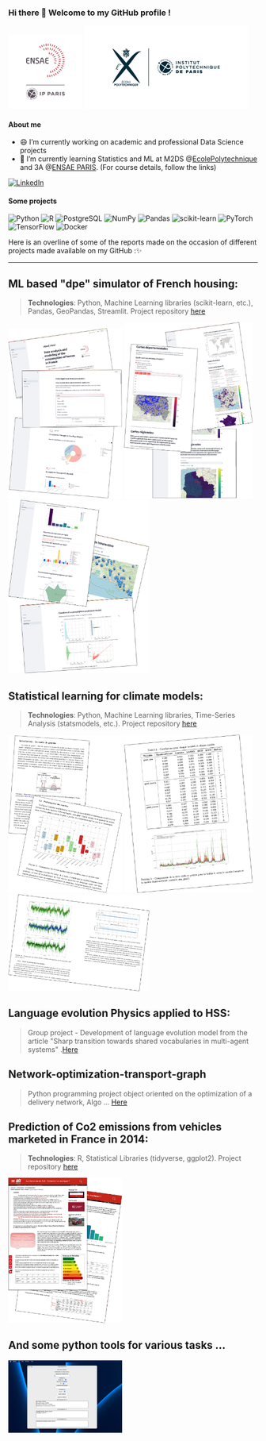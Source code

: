 
### Hi there 👋 Welcome to my GitHub profile !
<img src="LOGO-ENSAE.png" alt="ensae" width="150" /> <img src="logo-polytechnique.jpeg" alt="Poly" width="330" /> 

#### About me

- 😄 I’m currently working on academic and professional  Data Science projects
- 🌱 I’m currently learning Statistics and ML at M2DS @[EcolePolytechnique](https://synapses.polytechnique.fr/catalogue/2023-2024/diplome/26/M2DS-m2-data-sciences) and 3A @[ENSAE PARIS](https://www.ensae.fr/formation/cycle-ingenieur/troisieme-annee/data-science-statistique-et-apprentissage). (For course details, follow the links)

[![LinkedIn](https://img.shields.io/badge/LinkedIn-%230077B5.svg?style=for-the-badge&logo=linkedin&logoColor=white)](https://www.linkedin.com/in/amine-razig-5884961bb/)


#### Some projects

![Python](https://img.shields.io/badge/Python-%2314354C.svg?style=for-the-badge&logo=python&logoColor=white)
![R](https://img.shields.io/badge/R-%23276DC3.svg?style=for-the-badge&logo=r&logoColor=white)
![PostgreSQL](https://img.shields.io/badge/PostgreSQL-%23316192.svg?style=for-the-badge&logo=postgresql&logoColor=white)
![NumPy](https://img.shields.io/badge/NumPy-%23013243.svg?style=for-the-badge&logo=numpy&logoColor=white)
![Pandas](https://img.shields.io/badge/Pandas-%23150458.svg?style=for-the-badge&logo=pandas&logoColor=white)
![scikit-learn](https://img.shields.io/badge/scikit--learn-%23F7931E.svg?style=for-the-badge&logo=scikit-learn&logoColor=white)
![PyTorch](https://img.shields.io/badge/PyTorch-%23EE4C2C.svg?style=for-the-badge&logo=pytorch&logoColor=white)
![TensorFlow](https://img.shields.io/badge/TensorFlow-%23FF6F00.svg?style=for-the-badge&logo=tensorflow&logoColor=white)
![Docker](https://img.shields.io/badge/Docker-%230db7ed.svg?style=for-the-badge&logo=docker&logoColor=white)

Here is an overline of some of the reports made on the occasion of different projects made available on my GitHub :✨

----------------------
## ML based "dpe" simulator of French housing:
> **Technologies**: Python, Machine Learning libraries (scikit-learn, etc.), Pandas, GeoPandas, Streamlit. Project repository [here](https://github.com/arazig/Statistical-learning-for-climate-models)

<img src="demo_App_1.png" alt="Demo App 01" width="230" /> <img src="demo_App_2.png" alt="Demo App 02" width="260" /> <img src="demo_App_3.png" alt="Demo App 03" width="285" />

## Statistical learning for climate models: 
> **Technologies**: Python, Machine Learning libraries, Time-Series Analysis (statsmodels, etc.). Project repository [here](https://github.com/arazig/Statistical-learning-for-climate-models)

<img src="modstat1.png" alt="Demo stat 01" width="230" /> <img src="modstat2.png" alt="Demo stat 02" width="260" /> <img src="modstat3.png" alt="Demo stat 03" width="285" />

## Language evolution Physics applied to HSS:
> Group project - Development of language evolution model from the article "Sharp transition towards shared vocabularies in multi-agent systems" .[Here](https://github.com/arazig/Language-evolution_Physics-applied-to-HSS)

## Network-optimization-transport-graph
> Python programming project object oriented on the optimization of a delivery network, Algo ... [Here](https://github.com/arazig/Network-optimization-transport-graph)

## Prediction of Co2 emissions from vehicles marketed in France in 2014:
> **Technologies**: R, Statistical Libraries (tidyverse, ggplot2). Project repository [here](https://github.com/arazig/Projet_R-emissions_CO2_vehicules)

<img src="demo_rapport.png" alt="Demo R" width="230" />

## And some python tools for various tasks ...

<img src="demo_ects.png" alt="Demo R" width="230" />


